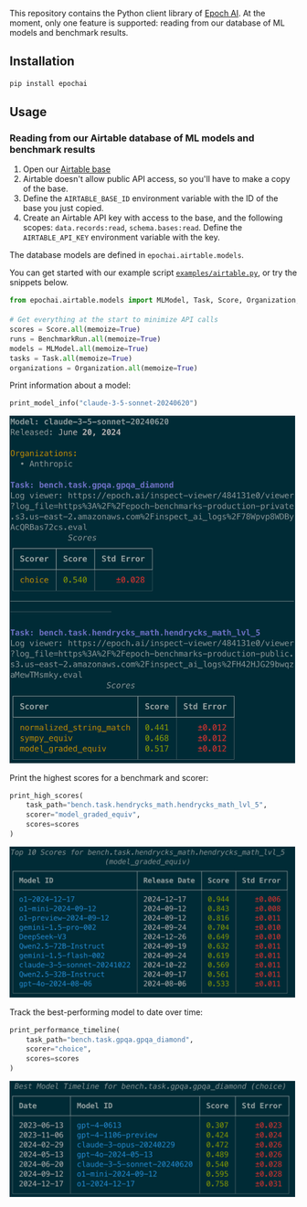 This repository contains the Python client library of [Epoch AI](https://epoch.ai/). At the moment, only one feature is supported: reading from our database of ML models and benchmark results.

## Installation

```bash
pip install epochai
```

## Usage
### Reading from our Airtable database of ML models and benchmark results
1. Open our [Airtable base](https://airtable.com/appsyxA7qAp1bvsrl/tblyjKGBmFS5khLdW/viwvuE5MiSv6wcyeW?blocks=hide)
2. Airtable doesn't allow public API access, so you'll have to make a copy of the base.
3. Define the `AIRTABLE_BASE_ID` environment variable with the ID of the base you just copied.
3. Create an Airtable API key with access to the base, and the following scopes: `data.records:read`, `schema.bases:read`. Define the `AIRTABLE_API_KEY` environment variable with the key.

The database models are defined in `epochai.airtable.models`. 

You can get started with our example script [`examples/airtable.py`](examples/airtable.py), or try the snippets below.

```python
from epochai.airtable.models import MLModel, Task, Score, Organization, BenchmarkRun

# Get everything at the start to minimize API calls
scores = Score.all(memoize=True)
runs = BenchmarkRun.all(memoize=True)
models = MLModel.all(memoize=True)
tasks = Task.all(memoize=True)
organizations = Organization.all(memoize=True)
```

Print information about a model:

```python
print_model_info("claude-3-5-sonnet-20240620")
```

<img src="assets/model.png" width="500"/>

Print the highest scores for a benchmark and scorer:

```python
print_high_scores(
    task_path="bench.task.hendrycks_math.hendrycks_math_lvl_5",
    scorer="model_graded_equiv",
    scores=scores
)
```

<img src="assets/highscores.png" width="500"/>

Track the best-performing model to date over time:
```python
print_performance_timeline(
    task_path="bench.task.gpqa.gpqa_diamond",
    scorer="choice",
    scores=scores
)
```

<img src="assets/timeline.png" width="500"/>